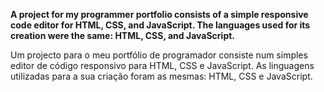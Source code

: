 **A project for my programmer portfolio consists of a simple responsive code editor for HTML, CSS, and JavaScript. The languages used for its creation were the same: HTML, CSS, and JavaScript.**


Um projecto para o meu portfólio de programador consiste num simples editor de código responsivo para HTML, CSS e JavaScript. As linguagens utilizadas para a sua criação foram as mesmas: HTML, CSS e JavaScript.
